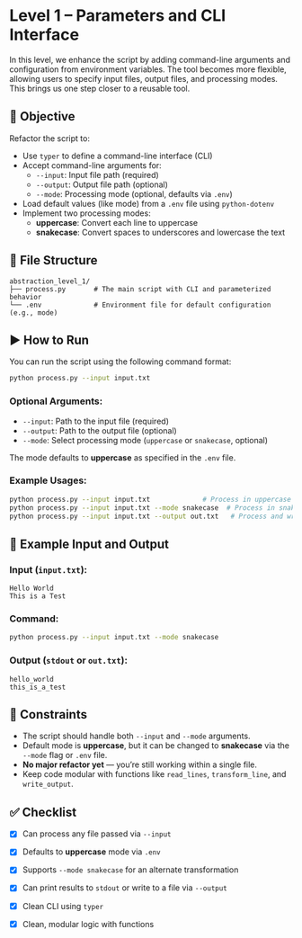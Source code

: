 # Level 1 – Parameters and CLI Interface

In this level, we enhance the script by adding command-line arguments and configuration from environment variables. The tool becomes more flexible, allowing users to specify input files, output files, and processing modes. This brings us one step closer to a reusable tool.

## 🎯 Objective

Refactor the script to:

- Use `typer` to define a command-line interface (CLI)
- Accept command-line arguments for:
  - `--input`: Input file path (required)
  - `--output`: Output file path (optional)
  - `--mode`: Processing mode (optional, defaults via `.env`)
- Load default values (like mode) from a `.env` file using `python-dotenv`
- Implement two processing modes:
  - **uppercase**: Convert each line to uppercase
  - **snakecase**: Convert spaces to underscores and lowercase the text

## 📁 File Structure

```
abstraction_level_1/
├── process.py       # The main script with CLI and parameterized behavior
└── .env             # Environment file for default configuration (e.g., mode)
```

## ▶️ How to Run

You can run the script using the following command format:

```bash
python process.py --input input.txt
```

### Optional Arguments:

- `--input`: Path to the input file (required)
- `--output`: Path to the output file (optional)
- `--mode`: Select processing mode (`uppercase` or `snakecase`, optional)
  
The mode defaults to **uppercase** as specified in the `.env` file.

### Example Usages:

```bash
python process.py --input input.txt             # Process in uppercase mode by default
python process.py --input input.txt --mode snakecase  # Process in snakecase mode
python process.py --input input.txt --output out.txt   # Process and write to out.txt
```

## 🧪 Example Input and Output

### Input (`input.txt`):

```
Hello World
This is a Test
```

### Command:

```bash
python process.py --input input.txt --mode snakecase
```

### Output (`stdout` or `out.txt`):

```
hello_world
this_is_a_test

```

## 🚫 Constraints

- The script should handle both `--input` and `--mode` arguments.
- Default mode is **uppercase**, but it can be changed to **snakecase** via the `--mode` flag or `.env` file.
- **No major refactor yet** — you’re still working within a single file.
- Keep code modular with functions like `read_lines`, `transform_line`, and `write_output`.

## ✅ Checklist

- [x] Can process any file passed via `--input`
- [x] Defaults to **uppercase** mode via `.env`
- [x] Supports `--mode snakecase` for an alternate transformation
- [x] Can print results to `stdout` or write to a file via `--output`
- [x] Clean CLI using `typer`
- [x] Clean, modular logic with functions



